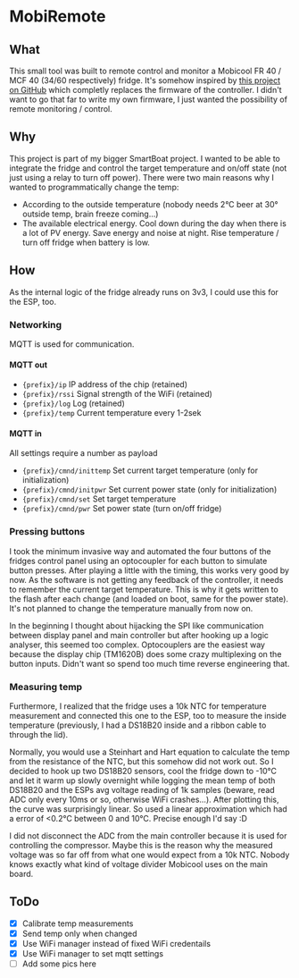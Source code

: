# MobiRemote

## What

This small tool was built to remote control and monitor a Mobicool FR 40 / MCF 40 (34/60
respectively) fridge. It's somehow inspired
by [this project on GitHub](https://github.com/UnifiedEngineering/mobicool-fr34) which completly
replaces the firmware of the controller. I didn't want to go that far to write my own firmware, I
just wanted the possibility of remote monitoring / control.

## Why

This project is part of my bigger SmartBoat project. I wanted to be able to integrate the fridge and
control the target temperature and on/off state (not just using a relay to turn off power). There
were two main reasons why I wanted to programmatically change the temp:

- According to the outside temperature (nobody needs 2°C beer at 30° outside temp, brain freeze
  coming...)
- The available electrical energy. Cool down during the day when there is a lot of PV energy. Save
  energy and noise at night. Rise temperature / turn off fridge when battery is low.

## How

As the internal logic of the fridge already runs on 3v3, I could use this for the ESP, too.

### Networking

MQTT is used for communication.

#### MQTT out

- ```{prefix}/ip``` IP address of the chip (retained)
- ```{prefix}/rssi``` Signal strength of the WiFi (retained)
- ```{prefix}/log``` Log (retained)
- ```{prefix}/temp``` Current temperature every 1-2sek

#### MQTT in

All settings require a number as payload

- ```{prefix}/cmnd/inittemp``` Set current target temperature (only for initialization)
- ```{prefix}/cmnd/initpwr``` Set current power state (only for initialization)
- ```{prefix}/cmnd/set``` Set target temperature
- ```{prefix}/cmnd/pwr``` Set power state (turn on/off fridge)

### Pressing buttons

I took the minimum invasive way and automated the four buttons of the fridges control panel using an
optocoupler for each button to simulate button presses. After playing a little with the timing, this
works very good by now. As the software is not getting any feedback of the controller, it needs to
remember the current target temperature. This is why it gets written to the flash after each
change (and loaded on boot, same for the power state). It's not planned to change the temperature
manually from now on.

In the beginning I thought about hijacking the SPI like communication between display panel and main
controller but after hooking up a logic analyser, this seemed too complex. Optocouplers are the
easiest way because the display chip (TM1620B) does some crazy multiplexing on the button inputs.
Didn't want so spend too much time reverse engineering that.

### Measuring temp

Furthermore, I realized that the fridge uses a 10k NTC for temperature measurement and connected
this one to the ESP, too to measure the inside temperature (previously, I had a DS18B20 inside and a
ribbon cable to through the lid).

Normally, you would use a Steinhart and Hart equation to calculate the temp from the resistance of
the NTC, but this somehow did not work out. So I decided to hook up two DS18B20 sensors, cool the
fridge down to -10°C and let it warm up slowly overnight while logging the mean temp of both
DS18B20 and the ESPs avg voltage reading of 1k samples (beware, read ADC only every 10ms or so,
otherwise WiFi crashes...). After plotting this, the curve was surprisingly linear. So used a linear
approximation which had a error of <0.2°C between 0 and 10°C. Precise enough I'd say :D

I did not disconnect the ADC from the main controller because it is used for controlling the
compressor. Maybe this is the reason why the measured voltage was so far off from what one would
expect from a 10k NTC. Nobody knows exactly what kind of voltage divider Mobicool uses on the main
board.

## ToDo

- [x] Calibrate temp measurements
- [x] Send temp only when changed
- [x] Use WiFi manager instead of fixed WiFi credentails
- [x] Use WiFi manager to set mqtt settings
- [ ] Add some pics here